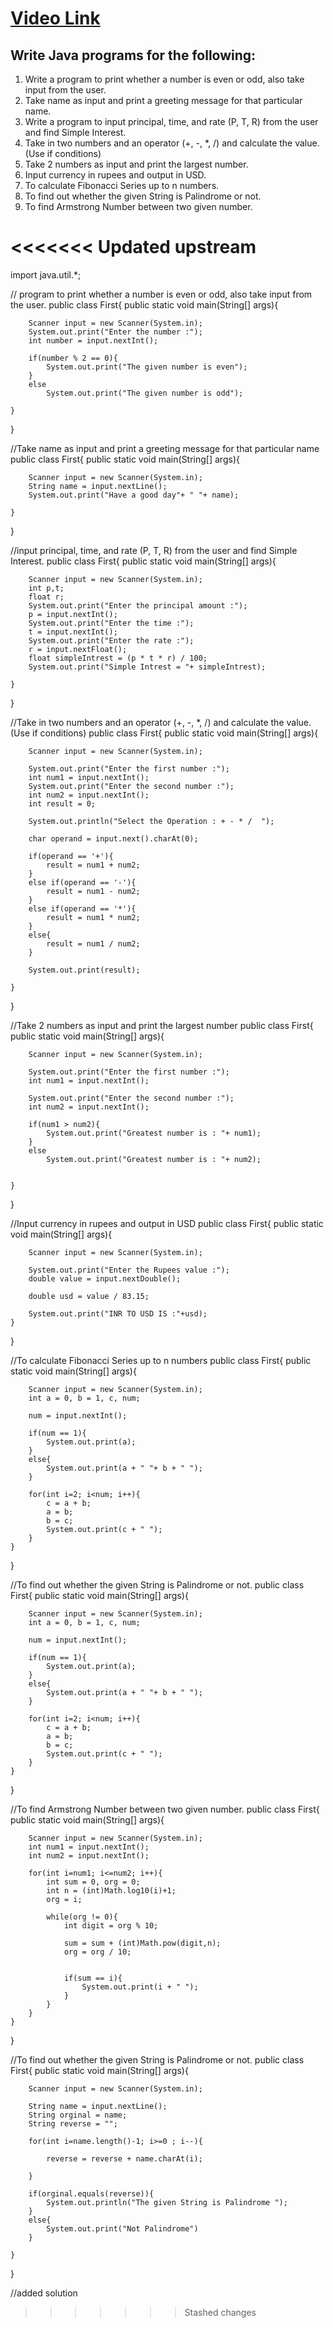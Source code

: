 # [Video Link](https://youtu.be/TAtrPoaJ7gc)

## Write Java programs for the following:

1. Write a program to print whether a number is even or odd, also take
input from the user.
2. Take name as input and print a greeting message for that particular name.
3. Write a program to input principal, time, and rate (P, T, R) from the user and
find Simple Interest.
4. Take in two numbers and an operator (+, -, *, /) and calculate the value.
(Use if conditions)
5. Take 2 numbers as input and print the largest number.
6. Input currency in rupees and output in USD.
7. To calculate Fibonacci Series up to n numbers.
8. To find out whether the given String is Palindrome or not.
9. To find Armstrong Number between two given number.

<<<<<<< Updated upstream
=======
import java.util.*;

// program to print whether a number is even or odd, also take input from the user.
public class First{
    public static void main(String[] args){

        Scanner input = new Scanner(System.in);
        System.out.print("Enter the number :");
        int number = input.nextInt();
        
        if(number % 2 == 0){
            System.out.print("The given number is even");
        }
        else
            System.out.print("The given number is odd");

    }
}

//Take name as input and print a greeting message for that particular name
public class First{
    public static void main(String[] args){

        Scanner input = new Scanner(System.in);
        String name = input.nextLine();
        System.out.print("Have a good day"+ " "+ name);

    }
}

//input principal, time, and rate (P, T, R) from the user and find Simple Interest.
public class First{
    public static void main(String[] args){

        Scanner input = new Scanner(System.in);
        int p,t;
        float r;
        System.out.print("Enter the principal amount :");
        p = input.nextInt();
        System.out.print("Enter the time :");
        t = input.nextInt();
        System.out.print("Enter the rate :");
        r = input.nextFloat();
        float simpleIntrest = (p * t * r) / 100;
        System.out.print("Simple Intrest = "+ simpleIntrest); 

    }
}

//Take in two numbers and an operator (+, -, *, /) and calculate the value. (Use if conditions)
public class First{
    public static void main(String[] args){

        Scanner input = new Scanner(System.in);

        System.out.print("Enter the first number :");
        int num1 = input.nextInt();
        System.out.print("Enter the second number :");
        int num2 = input.nextInt();
        int result = 0;

        System.out.println("Select the Operation : + - * /  ");

        char operand = input.next().charAt(0);

        if(operand == '+'){
            result = num1 + num2;
        }
        else if(operand == '-'){
            result = num1 - num2;
        }
        else if(operand == '*'){
            result = num1 * num2;
        }
        else{
            result = num1 / num2;
        }

        System.out.print(result);

    }
}
 
//Take 2 numbers as input and print the largest number
public class First{
    public static void main(String[] args){

        Scanner input = new Scanner(System.in);

        System.out.print("Enter the first number :");
        int num1 = input.nextInt();

        System.out.print("Enter the second number :");
        int num2 = input.nextInt();

        if(num1 > num2){
            System.out.print("Greatest number is : "+ num1);
        }
        else
            System.out.print("Greatest number is : "+ num2);
        

    }
}


//Input currency in rupees and output in USD
public class First{
    public static void main(String[] args){

        Scanner input = new Scanner(System.in);

        System.out.print("Enter the Rupees value :");
        double value = input.nextDouble();

        double usd = value / 83.15;

        System.out.print("INR TO USD IS :"+usd);
    }
}


//To calculate Fibonacci Series up to n numbers
public class First{
    public static void main(String[] args){

        Scanner input = new Scanner(System.in);
        int a = 0, b = 1, c, num;

        num = input.nextInt();

        if(num == 1){
            System.out.print(a);
        }
        else{
            System.out.print(a + " "+ b + " ");
        }

        for(int i=2; i<num; i++){
            c = a + b;
            a = b;
            b = c;
            System.out.print(c + " ");
        }
    }
}

//To find out whether the given String is Palindrome or not.
public class First{
    public static void main(String[] args){

        Scanner input = new Scanner(System.in);
        int a = 0, b = 1, c, num;

        num = input.nextInt();

        if(num == 1){
            System.out.print(a);
        }
        else{
            System.out.print(a + " "+ b + " ");
        }

        for(int i=2; i<num; i++){
            c = a + b;
            a = b;
            b = c;
            System.out.print(c + " ");
        }
    }
}

//To find Armstrong Number between two given number.
public class First{
    public static void main(String[] args){

        Scanner input = new Scanner(System.in);
        int num1 = input.nextInt();
        int num2 = input.nextInt();

        for(int i=num1; i<=num2; i++){
            int sum = 0, org = 0;
            int n = (int)Math.log10(i)+1;
            org = i;

            while(org != 0){
                int digit = org % 10;
               
                sum = sum + (int)Math.pow(digit,n);
                org = org / 10;
            

                if(sum == i){
                    System.out.print(i + " ");
                }
            }
        }
    }
}


//To find out whether the given String is Palindrome or not.
public class First{
    public static void main(String[] args){

        Scanner input = new Scanner(System.in);

        String name = input.nextLine();
        String orginal = name;
        String reverse = "";

        for(int i=name.length()-1; i>=0 ; i--){

            reverse = reverse + name.charAt(i);

        }
        
        if(orginal.equals(reverse)){
            System.out.println("The given String is Palindrome ");
        }
        else{
            System.out.print("Not Palindrome")
        }
            
    }
}

//added solution 
>>>>>>> Stashed changes
